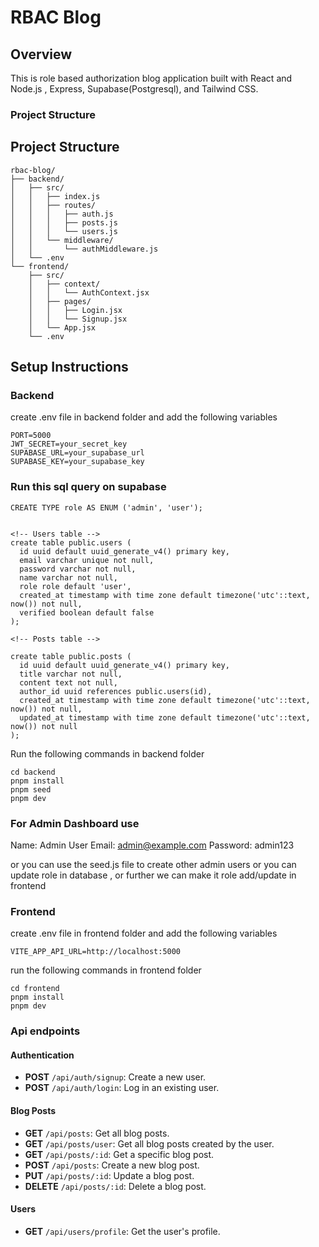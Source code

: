 # RBAC Blog

## Overview 
This is role based authorization blog application built with React and Node.js , Express, Supabase(Postgresql), and Tailwind CSS.

### Project Structure

## Project Structure

```
rbac-blog/
├── backend/
│   ├── src/
│   │   ├── index.js
│   │   ├── routes/
│   │   │   ├── auth.js
│   │   │   ├── posts.js
│   │   │   └── users.js
│   │   └── middleware/
│   │       └── authMiddleware.js
│   └── .env
└── frontend/
    ├── src/
    │   ├── context/
    │   │   └── AuthContext.jsx
    │   ├── pages/
    │   │   ├── Login.jsx
    │   │   └── Signup.jsx
    │   └── App.jsx
    └── .env
```

## Setup Instructions 

### Backend

create .env file in backend folder and add the following variables
```
PORT=5000
JWT_SECRET=your_secret_key
SUPABASE_URL=your_supabase_url
SUPABASE_KEY=your_supabase_key
```




### Run this sql query on supabase 

```
CREATE TYPE role AS ENUM ('admin', 'user');


<!-- Users table -->
create table public.users (
  id uuid default uuid_generate_v4() primary key,
  email varchar unique not null,
  password varchar not null,
  name varchar not null,
  role role default 'user',
  created_at timestamp with time zone default timezone('utc'::text, now()) not null,
  verified boolean default false
);

<!-- Posts table -->

create table public.posts (
  id uuid default uuid_generate_v4() primary key,
  title varchar not null,
  content text not null,
  author_id uuid references public.users(id),
  created_at timestamp with time zone default timezone('utc'::text, now()) not null,
  updated_at timestamp with time zone default timezone('utc'::text, now()) not null
);
```
Run the following commands in backend folder


```
cd backend
pnpm install
pnpm seed
pnpm dev
```


### For Admin Dashboard use

  Name: Admin User
  Email: admin@example.com
  Password: admin123

  or you can use the seed.js file to create other admin users
  or you can update role in database , or further we can make it role add/update in frontend




### Frontend

create .env file in frontend folder and add the following variables

```
VITE_APP_API_URL=http://localhost:5000
```

run the following commands in frontend folder
```
cd frontend
pnpm install
pnpm dev
```

### Api endpoints


#### Authentication


- **POST** `/api/auth/signup`: Create a new user.
- **POST** `/api/auth/login`: Log in an existing user.

#### Blog Posts
- **GET** `/api/posts`: Get all blog posts.
- **GET** `/api/posts/user`: Get all blog posts created by the user.
- **GET** `/api/posts/:id`: Get a specific blog post.
- **POST** `/api/posts`: Create a new blog post.
- **PUT** `/api/posts/:id`: Update a blog post.
- **DELETE** `/api/posts/:id`: Delete a blog post.

#### Users
- **GET** `/api/users/profile`: Get the user's profile.


